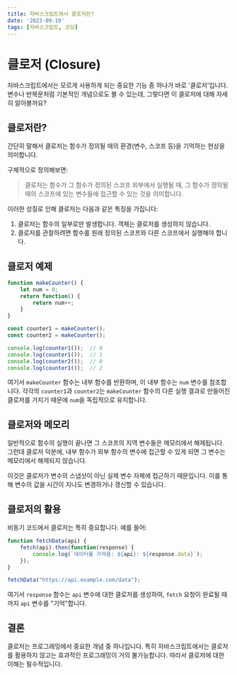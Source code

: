 ```yaml
---
title: 자바스크립트에서 클로저란?
date: '2023-09-19'
tags: [자바스크립트, 코딩]
---
```

# 클로저 (Closure)

자바스크립트에서는 모르게 사용하게 되는 중요한 기능 중 하나가 바로 '클로저'입니다. 변수나 반복문처럼 기본적인 개념으로도 볼 수 있는데, 그렇다면 이 클로저에 대해 자세히 알아볼까요?

## 클로저란?

간단히 말해서 클로저는 함수가 정의될 때의 환경(변수, 스코프 등)을 기억하는 현상을 의미합니다.

구체적으로 정의해보면:
> 클로저는 함수가 그 함수가 정의된 스코프 외부에서 실행될 때, 그 함수가 정의될 때의 스코프에 있는 변수들에 접근할 수 있는 것을 의미합니다.

이러한 성질로 인해 클로저는 다음과 같은 특징을 가집니다:
1. 클로저는 함수의 일부로만 발생합니다. 객체는 클로저를 생성하지 않습니다.
2. 클로저를 관찰하려면 함수를 원래 정의된 스코프와 다른 스코프에서 실행해야 합니다.

## 클로저 예제

```javascript
function makeCounter() {
    let num = 0;
    return function() {
        return num++;
    }
}

const counter1 = makeCounter();
const counter2 = makeCounter();

console.log(counter1());  // 0
console.log(counter1());  // 1
console.log(counter2());  // 0
console.log(counter1());  // 2
```

여기서 `makeCounter` 함수는 내부 함수를 반환하며, 이 내부 함수는 `num` 변수를 참조합니다. 각각의 `counter1`과 `counter2`는 `makeCounter` 함수의 다른 실행 결과로 만들어진 클로저를 가지기 때문에 `num`을 독립적으로 유지합니다.

## 클로저와 메모리  

일반적으로 함수의 실행이 끝나면 그 스코프의 지역 변수들은 메모리에서 해제됩니다. 그런데 클로저 덕분에, 내부 함수가 외부 함수의 변수에 접근할 수 있게 되면 그 변수는 메모리에서 해제되지 않습니다.

이것은 클로저가 변수의 스냅샷이 아닌 실제 변수 자체에 접근하기 때문입니다. 이를 통해 변수의 값을 시간이 지나도 변경하거나 갱신할 수 있습니다.

## 클로저의 활용

비동기 코드에서 클로저는 특히 중요합니다. 예를 들어:

```javascript
function fetchData(api) {
    fetch(api).then(function(response) {
        console.log(`데이터를 가져옴: ${api}: ${response.data}`);
    });
}

fetchData("https://api.example.com/data");
```

여기서 `response` 함수는 `api` 변수에 대한 클로저를 생성하여, `fetch` 요청이 완료될 때까지 `api` 변수를 "기억"합니다.

## 결론

클로저는 프로그래밍에서 중요한 개념 중 하나입니다. 특히 자바스크립트에서는 클로저를 활용하지 않고는 효과적인 프로그래밍이 거의 불가능합니다. 따라서 클로저에 대한 이해는 필수적입니다.
